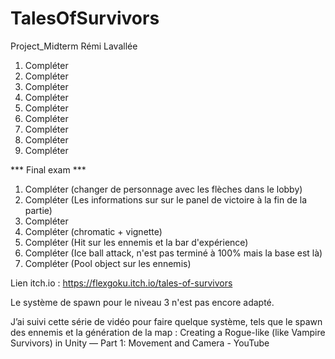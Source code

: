 # TalesOfSurvivors
Project_Midterm
Rémi Lavallée

1)	Compléter
2)	Compléter
3)	Compléter
4)	Compléter
5)	Compléter
6)	Compléter
7)	Compléter
8)	Compléter
9)	Compléter

*** Final exam ***

1) Compléter (changer de personnage avec les flèches dans le lobby)
2) Compléter (Les informations sur sur le panel de victoire à la fin de la partie)
3) Compléter
4) Compléter (chromatic + vignette)
5) Compléter (Hit sur les ennemis et la bar d'expérience)
6) Compléter (Ice ball attack, n'est pas terminé à 100% mais la base est là)
7) Compléter (Pool object sur les ennemis)

Lien itch.io : https://flexgoku.itch.io/tales-of-survivors

Le système de spawn pour le niveau 3 n'est pas encore adapté.

J’ai suivi cette série de vidéo pour faire quelque système, tels que le spawn des ennemis et la génération de la map : Creating a Rogue-like (like Vampire Survivors) in Unity — Part 1: Movement and Camera - YouTube

